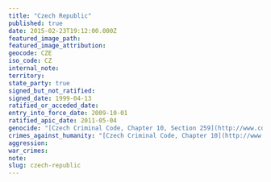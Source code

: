 ```yaml
---
title: "Czech Republic"
published: true
date: 2015-02-23T19:12:00.000Z
featured_image_path:
featured_image_attribution:
geocode: CZE
iso_code: CZ
internal_note:
territory:
state_party: true
signed_but_not_ratified:
signed_date: 1999-04-13
ratified_or_acceded_date:
entry_into_force_date: 2009-10-01
ratified_apic_date: 2011-05-04
genocide: "[Czech Criminal Code, Chapter 10, Section 259](http://www.coe.int/t/dlapil/codexter/Source/country_profiles/legislation/CT%20Legislation%20-%20Czech%20Republic%20Criminal%20Code.pdf)"
crimes_against_humanity: "[Czech Criminal Code, Chapter 10](http://www.coe.int/t/dlapil/codexter/Source/country_profiles/legislation/CT%20Legislation%20-%20Czech%20Republic%20Criminal%20Code.pdf)"
aggression:
war_crimes:
note:
slug: czech-republic
---
```

